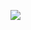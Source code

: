 ![](https://github-readme-stats.vercel.app/api?username=RezaFab&theme=dark&hide_border=false&include_all_commits=true&count_private=true)
